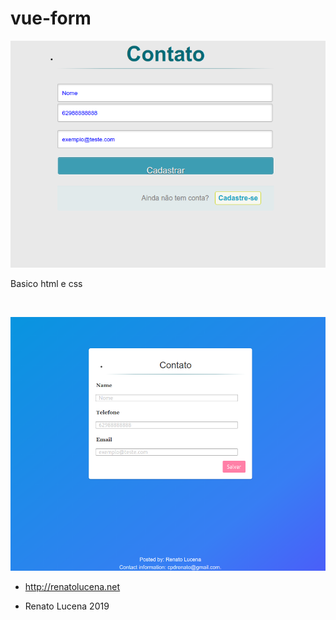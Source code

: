 
# vue-form

<p align="center"><img src="Captura de tela_2019-03-29_15-14-35.png"></p>

Basico html e css

<br>

<p align="center"><img src="Captura de tela de 2019-04-02 01-02-29.png"></p>

- http://renatolucena.net

- Renato Lucena 2019

